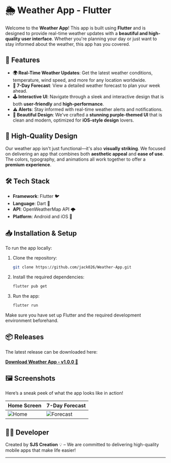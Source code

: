 # 🌦️ Weather App - Flutter

Welcome to the **Weather App**! This app is built using **Flutter** and is designed to provide real-time weather updates with a **beautiful and high-quality user interface**. Whether you're planning your day or just want to stay informed about the weather, this app has you covered. 

## 📱 Features
- **🌍 Real-Time Weather Updates**: Get the latest weather conditions, temperature, wind speed, and more for any location worldwide.
- **📅 7-Day Forecast**: View a detailed weather forecast to plan your week ahead.
- **🕹️ Interactive UI**: Navigate through a sleek and interactive design that is both **user-friendly** and **high-performance**.
- **⚠️ Alerts**: Stay informed with real-time weather alerts and notifications.
- **🎨 Beautiful Design**: We've crafted a **stunning purple-themed UI** that is clean and modern, optimized for **iOS-style design** lovers.

## 🚀 High-Quality Design
Our weather app isn't just functional—it's also **visually striking**. We focused on delivering an app that combines both **aesthetic appeal** and **ease of use**. The colors, typography, and animations all work together to offer a **premium experience**.

## 🛠️ Tech Stack
- **Framework**: Flutter 🐦
- **Language**: Dart 🎯
- **API**: OpenWeatherMap API 🌩️
- **Platform**: Android and iOS 📱

## 📥 Installation & Setup
To run the app locally:

1. Clone the repository:
   ```bash
   git clone https://github.com/jack026/Weather-App.git
   ```

2. Install the required dependencies:
   ```bash
   flutter pub get
   ```

3. Run the app:
   ```bash
   flutter run
   ```

Make sure you have set up Flutter and the required development environment beforehand.

## 📦 Releases
The latest release can be downloaded here:

**[Download Weather App - v1.0.0 🚀](https://github.com/jack026/weather-app/releases/tag/v1.0.0)**

## 🖼️ Screenshots
Here’s a sneak peek of what the app looks like in action!

| Home Screen | 7-Day Forecast |
|-------------|----------------|
| ![Home]([link-to-screenshot-home](https://drive.google.com/uc?export=view&id=1es84OjxcFhdjnAZzXtDzNtsXzkVwLE5y)) | ![Forecast](link-to-screenshot-forecast) |

## 👨‍💻 Developer
Created by **SJS Creation** 💡 – We are committed to delivering high-quality mobile apps that make life easier!

---
